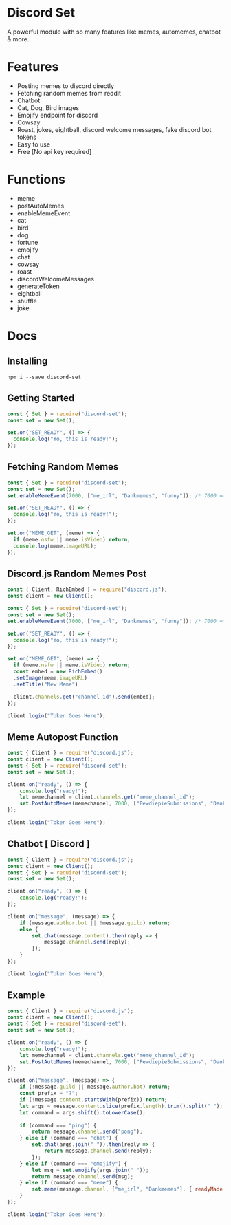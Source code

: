 # Discord Set
A powerful module with so many features like memes, automemes, chatbot & more.

# Features
- Posting memes to discord directly
- Fetching random memes from reddit
- Chatbot
- Cat, Dog, Bird images
- Emojify endpoint for discord
- Cowsay
- Roast, jokes, eightball, discord welcome messages, fake discord bot tokens
- Easy to use
- Free [No api key required]

# Functions
- meme
- postAutoMemes
- enableMemeEvent
- cat
- bird
- dog
- fortune
- emojify
- chat
- cowsay
- roast
- discordWelcomeMessages
- generateToken
- eightball
- shuffle
- joke
 
# Docs
## Installing
```
npm i --save discord-set
```

## Getting Started
```js
const { Set } = require("discord-set");
const set = new Set();

set.on("SET_READY", () => {
  console.log("Yo, this is ready!");
});
```

## Fetching Random Memes
```js
const { Set } = require("discord-set");
const set = new Set();
set.enableMemeEvent(7000, ["me_irl", "Dankmemes", "funny"]); /* 7000 => interval | ["me_irl", "Dankmemes", "funny"] => Redditors || Enables MEME_GET event */

set.on("SET_READY", () => {
  console.log("Yo, this is ready!");
});

set.on("MEME_GET", (meme) => {
  if (meme.nsfw || meme.isVideo) return;
  console.log(meme.imageURL);
});
```

## Discord.js Random Memes Post
```js
const { Client, RichEmbed } = require("discord.js");
const client = new Client();

const { Set } = require("discord-set");
const set = new Set();
set.enableMemeEvent(7000, ["me_irl", "Dankmemes", "funny"]); /* 7000 => interval | ["me_irl", "Dankmemes", "funny"] => Redditors || Enables MEME_GET event */

set.on("SET_READY", () => {
  console.log("Yo, this is ready!");
});

set.on("MEME_GET", (meme) => {
  if (meme.nsfw || meme.isVideo) return;
  const embed = new RichEmbed()
  .setImage(meme.imageURL)
  .setTitle("New Meme")

  client.channels.get("channel_id").send(embed);
});

client.login("Token Goes Here");
```

## Meme Autopost Function
```js
const { Client } = require("discord.js");
const client = new Client();
const { Set } = require("discord-set");
const set = new Set();

client.on("ready", () => {
    console.log("ready!");
    let memechannel = client.channels.get("meme_channel_id");
    set.PostAutoMemes(memechannel, 7000, ["PewdiepieSubmissions", "Dankmemes", "me_irl"], { includeNSFW: false }); // posts random memes to a channel in every 7 seconds
});

client.login("Token Goes Here");
```

## Chatbot [ Discord ]
```js
const { Client } = require("discord.js");
const client = new Client();
const { Set } = require("discord-set");
const set = new Set();

client.on("ready", () => {
    console.log("ready!");
});

client.on("message", (message) => {
    if (message.author.bot || !message.guild) return;
    else {
        set.chat(message.content).then(reply => {
            message.channel.send(reply);
        });
    }
});

client.login("Token Goes Here");
```

## Example
```js
const { Client } = require("discord.js");
const client = new Client();
const { Set } = require("discord-set");
const set = new Set();

client.on("ready", () => {
    console.log("ready!");
    let memechannel = client.channels.get("meme_channel_id");
    set.PostAutoMemes(memechannel, 7000, ["PewdiepieSubmissions", "Dankmemes", "me_irl"], { includeNSFW: false });
});

client.on("message", (message) => {
    if (!message.guild || message.author.bot) return;
    const prefix = "?";
    if (!message.content.startsWith(prefix)) return;
    let args = message.content.slice(prefix.length).trim().split(" ");
    let command = args.shift().toLowerCase();
    
    if (command === "ping") {
        return message.channel.send("pong");
    } else if (command === "chat") {
        set.chat(args.join(" ")).then(reply => {
            return message.channel.send(reply);
        });
    } else if (command === "emojify") {
        let msg = set.emojify(args.join(" "));
        return message.channel.send(msg);
    } else if (command === "meme") {
        set.meme(message.channel, ["me_irl", "Dankmemes"], { readyMade: true });
    }
});

client.login("Token Goes Here");
```
